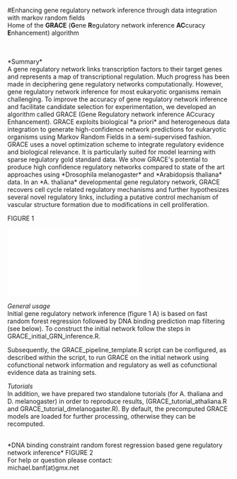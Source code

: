 #Enhancing gene regulatory network inference through data integration with markov random fields
<br />
Home of the **GRACE** (**G**ene **R**egulatory network inference **AC**curacy **E**nhancement) algorithm <br />

<br />
<br />
*Summary* <br />
A gene regulatory network links transcription factors to their target genes and represents a map of transcriptional regulation. Much progress has been made in deciphering gene regulatory networks computationally. However, gene regulatory network inference for most eukaryotic organisms remain challenging. To improve the accuracy of gene regulatory network inference and facilitate candidate selection for experimentation, we developed an algorithm called GRACE (Gene Regulatory network inference ACcuracy Enhancement). GRACE exploits biological *a priori* and heterogeneous data integration to generate high-confidence network predictions for eukaryotic organisms using Markov Random Fields in a semi-supervised fashion. GRACE uses a novel optimization scheme to integrate regulatory evidence and biological relevance. It is particularly suited for model learning with sparse regulatory gold standard data. We show GRACE's potential to produce high confidence regulatory networks compared to state of the art approaches using *Drosophila melanogaster* and *Arabidopsis thaliana* data. In an *A. thaliana* developmental gene regulatory network, GRACE recovers cell cycle related regulatory mechanisms and further hypothesizes several novel regulatory links, including a putative control mechanism of vascular structure formation due to modifications in cell proliferation.
<br />

FIGURE 1

![Alt text](/inference_novel.pdf?raw=true "test")

*General usage* <br />
Initial gene regulatory network inference (figure 1 A) is based on fast random forest regression followed by DNA binding prediction map filtering (see below). To construct the initial network follow the steps in GRACE_initial_GRN_inference.R. 

Subsequently, the GRACE_pipeline_template.R script can be configured, as described within the script, to run GRACE on the initial network using cofunctional network information and regulatory as well as cofunctional evidence data as training sets. 



*Tutorials*<br />
In addition, we have prepared two standalone tutorials (for A. thaliana and D. melanogaster) in order to reproduce results, (GRACE_tutorial_athaliana.R and GRACE_tutorial_dmelanogaster.R). By default, the precomputed GRACE models are loaded for further processing, otherwise they can be recomputed.

<br />
*DNA binding constraint random forest regression based gene regulatory network inference*
FIGURE 2


<br />
For help or question please contact: <br />
michael.banf(at)gmx.net

<br />

